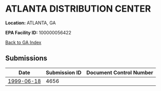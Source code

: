 # ATLANTA DISTRIBUTION CENTER

**Location:** ATLANTA, GA

**EPA Facility ID:** 100000056422

[Back to GA Index](../../index.md)

## Submissions

| Date | Submission ID | Document Control Number |
|------|--------------|-------------------------|
| [1999-06-18](submissions/4656.md) | 4656 |  |
